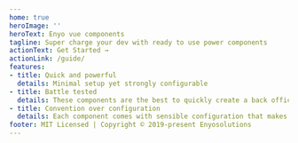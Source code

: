 ```yaml
---
home: true
heroImage: ''
heroText: Enyo vue components
tagline: Super charge your dev with ready to use power components
actionText: Get Started →
actionLink: /guide/
features:
- title: Quick and powerful
  details: Minimal setup yet strongly configurable
- title: Battle tested
  details: These components are the best to quickly create a back office.
- title: Convention over configuration
  details: Each component comes with sensible configuration that makes them ready to use on the spot
footer: MIT Licensed | Copyright © 2019-present Enyosolutions
---
```




